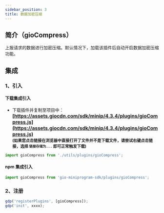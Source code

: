 ```yaml
---
sidebar_position: 3
title: 数据加密压缩
---
```


## 简介（gioCompress）

上报请求的数据进行加密压缩。默认情况下，加载该插件后自动开启数据加密压缩功能。

## 集成

### 1、引入

#### 下载集成引入

- 下载插件并复制至项目中：
  **<font size="3">[https://assets.giocdn.com/sdk/minip/4.3.4/plugins/gioCompress.js](https://assets.giocdn.com/sdk/minip/4.3.4/plugins/gioCompress.js)</font>**<br/>
  **<font size="2">(如果您点击链接在浏览器中直接打开了文件并不是下载文件，请尝试右键点击链接，选择 `链接存储为...` 即可正常触发下载)</font>**

```js
import gioCompress from './utils/plugins/gioCompress';
```

#### npm 集成引入

```js
import gioCompress from 'gio-miniprogram-sdk/plugins/gioCompress';
```

### 2、注册

```js
gdp('registerPlugins', [gioCompress]);
gdp('init', xxxx);
```
